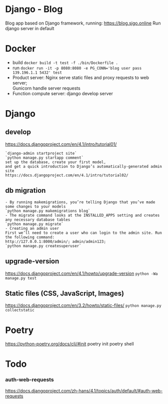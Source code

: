 # Django - Blog
Blog app based on Django framework, running: https://blog.sjgo.online
Run django server in default 

# Docker
- build `docker build -t test -f ./bin/Dockerfile .`
- run `docker run -it -p 8080:8080 -e PG_CONN='blog user pass 139.196.1.1 5432' test`
- Product server: Nginx serve static files and proxy requests to web server;  
Gunicorn handle server requests
- Function compute server: django develop server

# Django
## develop
https://docs.djangoproject.com/en/4.1/intro/tutorial01/
```
`django-admin startproject site`
`python manage.py startapp comment`
set up the database, create your first model, 
and get a quick introduction to Django’s automatically-generated admin site
https://docs.djangoproject.com/en/4.1/intro/tutorial02/
```
## db migration
```
- By running makemigrations, you’re telling Django that you’ve made some changes to your models
`python manage.py makemigrations blog`
- The migrate command looks at the INSTALLED_APPS setting and creates any necessary database tables
`python manage.py migrate`
- Creating an admin user
First we’ll need to create a user who can login to the admin site. Run the following command:
http://127.0.0.1:8000/admin/; admin/admin123; 
`python manage.py createsuperuser`
```
## upgrade-version
https://docs.djangoproject.com/en/4.1/howto/upgrade-version
`python -Wa manage.py test`
## Static files (CSS, JavaScript, Images)
https://docs.djangoproject.com/en/3.2/howto/static-files/
`python manage.py collectstatic`

# Poetry
https://python-poetry.org/docs/cli/#init
poetry init
poetry shell

# Todo
### auth-web-requests
https://docs.djangoproject.com/zh-hans/4.1/topics/auth/default/#auth-web-requests
 